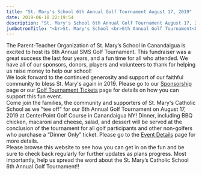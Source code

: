 ```yaml
---
title: "St. Mary's School 6th Annual Golf Tournament August 17, 2019"
date: 2019-06-18 22:19:54
description: "St. Mary's School 6th Annual Golf Tournament August 17, 2019"
jumbotronTitle: "<br>St. Mary's School <br>6th Annual Golf Tournament<br>August 17, 2019"
---
```

The Parent-Teacher Organization of St. Mary’s School in Canandaigua is excited to host its 6th Annual SMS Golf Tournament. This fundraiser was a great success the last four years, and a fun time for all who attended. We have all of our sponsors, donors, players and volunteers to thank for helping us raise money to help our school!
<br>
We look forward to the continued generosity and support of our faithful community to bless St. Mary's again in 2019.   Please go to our <a href="/sponsorship">Sponsorship</a> page or our <a href="/tickets">Golf Tournament Tickets</a> page for details on how you can support this fun event.
<br>
Come join the families, the community and supporters of St. Mary's Catholic School as we "tee off" for our 6th Annual Golf Tournament on August 17, 2019 at CenterPoint Golf Course in Canandaigua NY! Dinner, including BBQ chicken, macaroni and cheese, salad, and dessert will be served at the conclusion of the tournament for all golf participants and other non-golfers who purchase a “Dinner Only” ticket. Please go to the <a href="/eventdetails/">Event Details</a> page for more details.
<br>
Please browse this website to see how you can get in on the fun and be sure to check back regularly for further updates as plans progress. Most importantly, help us spread the word about the St. Mary’s Catholic School 6th Annual Golf Tournament!!